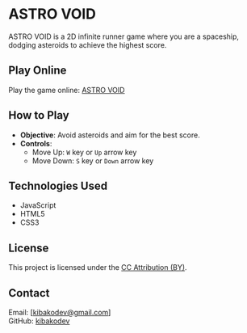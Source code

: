 # ASTRO VOID

ASTRO VOID is a 2D infinite runner game where you are a spaceship, dodging asteroids to achieve the highest score.

## Play Online
Play the game online: [ASTRO VOID](https://kibakodev.github.io/ASTRO-VOID/)

## How to Play
- **Objective**: Avoid asteroids and aim for the best score.
- **Controls**:
  - Move Up: `W` key or `Up` arrow key
  - Move Down: `S` key or `Down` arrow key

## Technologies Used
- JavaScript
- HTML5
- CSS3

## License
This project is licensed under the [CC Attribution (BY)](https://creativecommons.org/licenses/by/4.0/).

## Contact
Email: [kibakodev@gmail.com]  
GitHub: [kibakodev](https://github.com/kibakodev)
